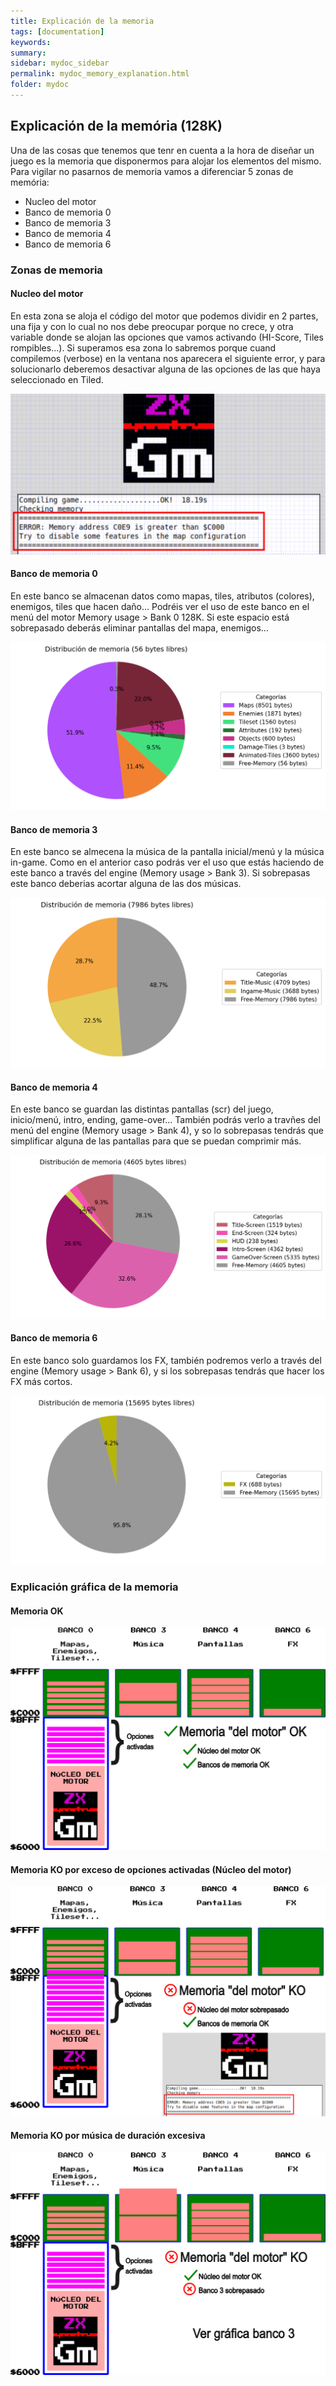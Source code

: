 ```yaml
---
title: Explicación de la memoria
tags: [documentation]
keywords:
summary: 
sidebar: mydoc_sidebar
permalink: mydoc_memory_explanation.html
folder: mydoc
---
```


## Explicación de la memória (128K)

Una de las cosas que tenemos que tenr en cuenta a la hora de diseñar un juego es la memoria que disponermos para alojar los elementos del mismo.
Para vigilar no pasarnos de memoria vamos a diferenciar 5 zonas de memória:
* Nucleo del motor
* Banco de memoria 0
* Banco de memoria 3
* Banco de memoria 4
* Banco de memoria 6 

### Zonas de memoria
#### Nucleo del motor
En esta zona se aloja el código del motor que podemos dividir en 2 partes, una fija y con lo cual no nos debe preocupar porque no crece, y otra variable donde se alojan las opciones que vamos activando (HI-Score, Tiles rompibles...). Si superamos esa zona lo sabremos porque cuand compilemos (verbose) en la ventana nos aparecera el siguiente error, y para solucionarlo deberemos desactivar alguna de las opciones de las que haya seleccionado en Tiled.

![](images/explicacion_memoria_ko_nucleo_log.png)

#### Banco de memoria 0
En este banco se almacenan datos como mapas, tiles, atributos (colores), enemigos, tiles que hacen daño... Podréis ver el uso de este banco en el menú del motor Memory usage > Bank 0 128K. Si este espacio está sobrepasado deberás eliminar pantallas del mapa, enemigos...

![](images/memory-bank-0-128K.png)

#### Banco de memoria 3
En este banco se almecena la música de la pantalla inicial/menú y la música in-game. Como en el anterior caso podrás ver el uso que estás haciendo de este banco a través del engine (Memory usage > Bank 3). Si sobrepasas este banco deberias acortar alguna de las dos músicas.

![](images/memory-bank-3.png)

#### Banco de memoria 4
En este banco se guardan las distintas pantallas (scr) del juego, inicio/menú, intro, ending, game-over... También podrás verlo a travñes del menú del engine (Memory usage > Bank 4), y so lo sobrepasas tendrás que simplificar alguna de las pantallas para que se puedan comprimir más.

![](images/memory-bank-4.png)

#### Banco de memoria 6
En este banco solo guardamos los FX, también podremos verlo a través del engine (Memory usage > Bank 6), y si los sobrepasas tendrás que hacer los FX más cortos.

![](images/memory-bank-6.png)

### Explicación gráfica de la memoria
#### Memoria OK
![](images/explicacion_memoria_ok.png)
#### Memoria KO por exceso de opciones activadas (Núcleo del motor)
![](images/explicacion_memoria_ko_nucleo.png)
#### Memoria KO por música de duración excesiva
![](images/explicacion_memoria_ko_banco.png)
